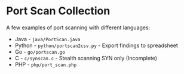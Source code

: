 # Port Scan Collection

A few examples of port scanning with different languages:

- Java - `java/PortScan.java`
- Python - `python/portscan2csv.py` - Export findings to spreadsheet
- Go - `go/portscan.go`
- C - `c/synscan.c` - Stealth scanning SYN only (Incomplete)
- PHP - `php/port_scan.php`
